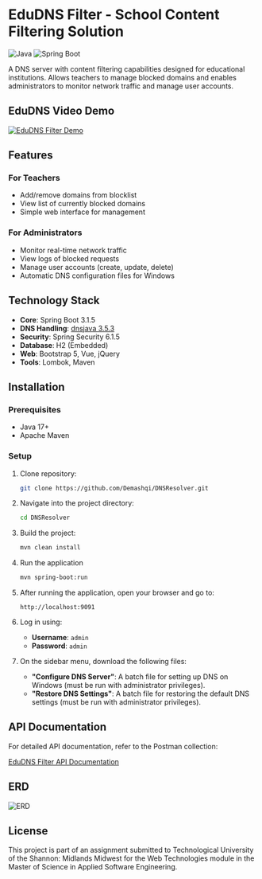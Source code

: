 # EduDNS Filter - School Content Filtering Solution
![Java](https://img.shields.io/badge/java-%23ED8B00.svg?style=for-the-badge&logo=openjdk&logoColor=white)
![Spring Boot](https://img.shields.io/badge/Spring_Boot-F2F4F9?style=for-the-badge&logo=spring-boot)

A DNS server with content filtering capabilities designed for educational institutions. Allows teachers to manage blocked domains and enables administrators to monitor network traffic and manage user accounts.

## EduDNS Video Demo

[![EduDNS Filter Demo](https://img.youtube.com/vi/uybHktUVCIU/0.jpg)](https://www.youtube.com/watch?v=uybHktUVCIU)

## Features

### For Teachers
- Add/remove domains from blocklist
- View list of currently blocked domains
- Simple web interface for management

### For Administrators
- Monitor real-time network traffic
- View logs of blocked requests
- Manage user accounts (create, update, delete)
- Automatic DNS configuration files for Windows

## Technology Stack
- **Core**: Spring Boot 3.1.5
- **DNS Handling**: [dnsjava 3.5.3](https://github.com/dnsjava/dnsjava)
- **Security**: Spring Security 6.1.5
- **Database**: H2 (Embedded)
- **Web**: Bootstrap 5, Vue, jQuery
- **Tools**: Lombok, Maven

## Installation

### Prerequisites
- Java 17+
- Apache Maven

### Setup
1. Clone repository:
   ```bash
   git clone https://github.com/Demashqi/DNSResolver.git
   ```
2. Navigate into the project directory:
   ```bash
   cd DNSResolver
   ```
3. Build the project:
   ```bash
   mvn clean install
   ```
4. Run the application
   ```bash
   mvn spring-boot:run
   ```
5. After running the application, open your browser and go to:
   ```
   http://localhost:9091
   ```
6. Log in using:
   - **Username**: `admin`
   - **Password**: `admin`

7. On the sidebar menu, download the following files:
   - **"Configure DNS Server"**: A batch file for setting up DNS on Windows (must be run with administrator privileges).
   - **"Restore DNS Settings"**: A batch file for restoring the default DNS settings (must be run with administrator privileges).


## API Documentation

For detailed API documentation, refer to the Postman collection:

[EduDNS Filter API Documentation](https://documenter.getpostman.com/view/39743668/2sAYdoF7ob)

## ERD
![ERD](src/main/resources/public/assets/images/EduDNS-ERD.png)
## License
This project is part of an assignment submitted to Technological University of the Shannon: Midlands Midwest for the Web Technologies module in the Master of Science in Applied Software Engineering.


